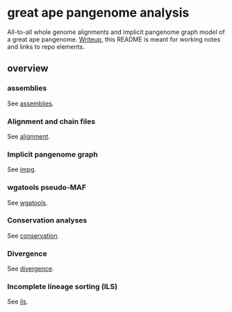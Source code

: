 # great ape pangenome analysis

All-to-all whole genome alignments and implicit pangenome graph model of a great ape pangenome.
[Writeup](https://docs.google.com/document/d/1ht0laAKIW8eDM_FX9aq9a_eJzx1lbI7ZDLBmLME9vr8/edit?usp=sharing), this README is meant for working notes and links to repo elements.

## overview

### assemblies

See [assemblies](assemblies/README.md).

### Alignment and chain files

See [alignment](alignment/README.md).

### Implicit pangenome graph

See [impg](impg/README.md).

### wgatools pseudo-MAF

See [wgatools](wgatools/README.md).

### Conservation analyses

See [conservation](conservation/README.md).

### Divergence

See [divergence](divergence/README.md).

### Incomplete lineage sorting (ILS)

See [ils](ils/README.md).
